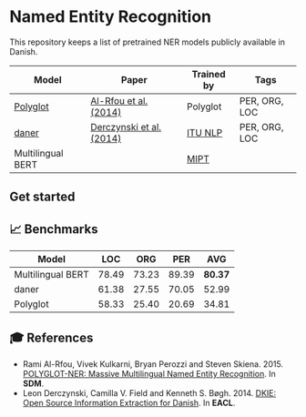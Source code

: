 Named Entity Recognition
===============
This repository keeps a list of pretrained NER models publicly available in Danish.

| Model | Paper | Trained by | Tags |
|------|-------|------------|------|
| [Polyglot](https://polyglot.readthedocs.io/en/latest/POS.html/#) | [Al-Rfou et al. (2014)](https://arxiv.org/abs/1410.3791) | Polyglot | PER, ORG, LOC| 
| [daner](https://github.com/ITUnlp/daner) | [Derczynski et al. (2014)](https://www.aclweb.org/anthology/E14-2016) | [ITU NLP](https://nlp.itu.dk/) | PER, ORG, LOC |
| Multilingual BERT |  | [MIPT](https://mipt.ru/english/) |



## Get started

## 📈 Benchmarks

| Model | LOC | ORG | PER | AVG |
|-------|-----|-----|-----|-----|
| Multilingual BERT | 78.49 | 73.23 | 89.39 | **80.37** | 
| daner | 61.38 | 27.55 | 70.05 | 52.99 |
| Polyglot | 58.33 | 25.40 | 20.69 | 34.81 |

## 🎓 References
- Rami Al-Rfou, Vivek Kulkarni, Bryan Perozzi and Steven Skiena. 2015. [POLYGLOT-NER: Massive Multilingual Named Entity Recognition](https://arxiv.org/abs/1410.3791). In **SDM**.
- Leon Derczynski, Camilla V. Field and Kenneth S. Bøgh. 2014. [DKIE: Open Source Information Extraction for Danish](https://www.aclweb.org/anthology/E14-2016). In **EACL**.
